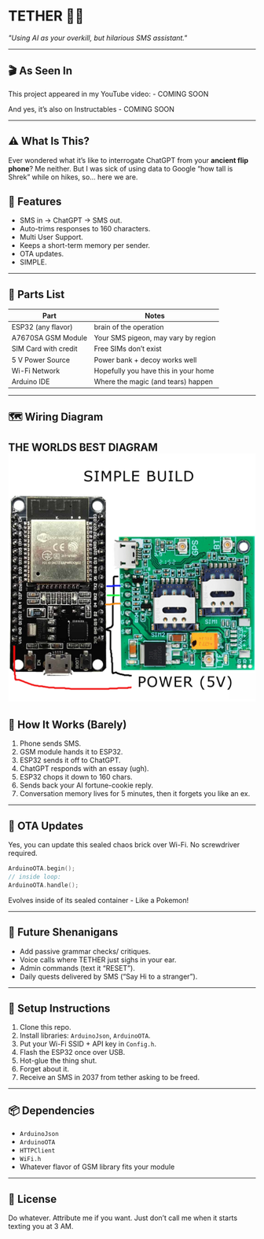 # TETHER 📱🤖

*"Using AI as your overkill, but hilarious SMS assistant."*

---

## 🎬 As Seen In

This project appeared in my YouTube video: - COMING SOON

And yes, it’s also on Instructables - COMING SOON

---

## ⚠️ What Is This?

Ever wondered what it’s like to interrogate ChatGPT from your **ancient flip phone**?
Me neither. 
But I was sick of using data to Google “how tall is Shrek” while on hikes, 
so… here we are.


## 🧠 Features

* SMS in → ChatGPT → SMS out.
* Auto-trims responses to 160 characters.
* Multi User Support.
* Keeps a short-term memory per sender.
* OTA updates.
* SIMPLE.

---

## 🧰 Parts List

| Part                 | Notes                                         |
| -------------------- | --------------------------------------------- |
| ESP32 (any flavor)   | brain of the operation                        |
| A7670SA GSM Module   | Your SMS pigeon, may vary by region           |
| SIM Card with credit | Free SIMs don’t exist                         |
| 5 V Power Source     | Power bank + decoy works well                 |
| Wi-Fi Network        | Hopefully you have this in your home          |
| Arduino IDE          | Where the magic (and tears) happen            |

---

## 🗺️ Wiring Diagram

THE WORLDS BEST DIAGRAM
![Layout](./MSPaint.png)
---

## 🧪 How It Works (Barely)

1. Phone sends SMS.
2. GSM module hands it to ESP32.
3. ESP32 sends it off to ChatGPT.
4. ChatGPT responds with an essay (ugh).
5. ESP32 chops it down to 160 chars.
6. Sends back your AI fortune-cookie reply.
7. Conversation memory lives for 5 minutes, then it forgets you like an ex.

---

## 💾 OTA Updates

Yes, you can update this sealed chaos brick over Wi-Fi. No screwdriver required.

```cpp
ArduinoOTA.begin();
// inside loop:
ArduinoOTA.handle();
```

Evolves inside of its sealed container - Like a Pokemon!

---

## 🚀 Future Shenanigans

* Add passive grammar checks/ critiques.
* Voice calls where TETHER just sighs in your ear.
* Admin commands (text it “RESET”).
* Daily quests delivered by SMS (“Say Hi to a stranger”).

---

## 🧩 Setup Instructions

1. Clone this repo.
2. Install libraries: `ArduinoJson`, `ArduinoOTA`.
3. Put your Wi-Fi SSID + API key in `Config.h`.
4. Flash the ESP32 once over USB.
5. Hot-glue the thing shut.
6. Forget about it.
7. Receive an SMS in 2037 from tether asking to be freed.

---

## 📦 Dependencies

* `ArduinoJson`
* `ArduinoOTA`
* `HTTPClient`
* `WiFi.h`
* Whatever flavor of GSM library fits your module

---

## 🖤 License

Do whatever. Attribute me if you want. Just don’t call me when it starts texting you at 3 AM.
